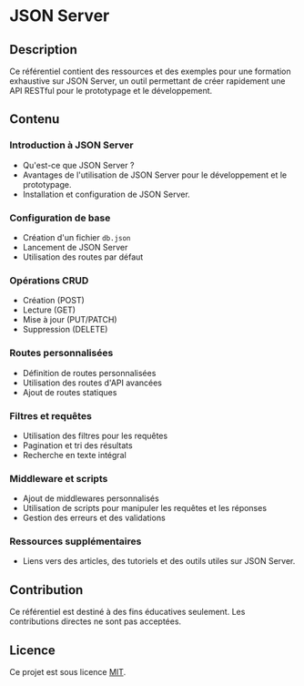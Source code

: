 # JSON Server

## Description
Ce référentiel contient des ressources et des exemples pour une formation exhaustive sur JSON Server, un outil permettant de créer rapidement une API RESTful pour le prototypage et le développement.

## Contenu

### Introduction à JSON Server
- Qu'est-ce que JSON Server ?
- Avantages de l'utilisation de JSON Server pour le développement et le prototypage.
- Installation et configuration de JSON Server.

### Configuration de base
- Création d'un fichier `db.json`
- Lancement de JSON Server
- Utilisation des routes par défaut

### Opérations CRUD
- Création (POST)
- Lecture (GET)
- Mise à jour (PUT/PATCH)
- Suppression (DELETE)

### Routes personnalisées
- Définition de routes personnalisées
- Utilisation des routes d'API avancées
- Ajout de routes statiques

### Filtres et requêtes
- Utilisation des filtres pour les requêtes
- Pagination et tri des résultats
- Recherche en texte intégral

### Middleware et scripts
- Ajout de middlewares personnalisés
- Utilisation de scripts pour manipuler les requêtes et les réponses
- Gestion des erreurs et des validations


### Ressources supplémentaires
- Liens vers des articles, des tutoriels et des outils utiles sur JSON Server.

## Contribution
Ce référentiel est destiné à des fins éducatives seulement. Les contributions directes ne sont pas acceptées.

## Licence
Ce projet est sous licence [MIT](LICENSE).
